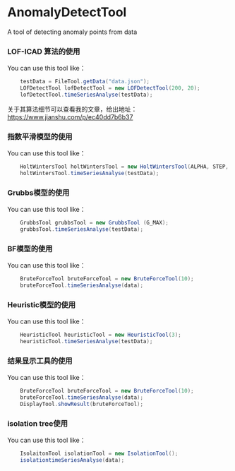 ﻿# AnomalyDetectTool
A tool of detecting anomaly points from data

### LOF-ICAD 算法的使用
You can use this tool like：

```java
    testData = FileTool.getData("data.json");
    LOFDetectTool lofDetectTool = new LOFDetectTool(200, 20);
    lofDetectTool.timeSeriesAnalyse(testData);
```

关于其算法细节可以查看我的文章，给出地址：
https://www.jianshu.com/p/ec40dd7b6b37


### 指数平滑模型的使用
You can use this tool like：
```java
    HoltWintersTool holtWintersTool = new HoltWintersTool(ALPHA, STEP, TIMES);
    holtWintersTool.timeSeriesAnalyse(testData);
```

### Grubbs模型的使用
You can use this tool like：
```java
    GrubbsTool grubbsTool = new GrubbsTool (G_MAX);
    grubbsTool.timeSeriesAnalyse(testData);
```

### BF模型的使用
You can use this tool like：
```java
    BruteForceTool bruteForceTool = new BruteForceTool(10);
    bruteForceTool.timeSeriesAnalyse(data);
```

### Heuristic模型的使用
You can use this tool like：
```java
    HeuristicTool heuristicTool = new HeuristicTool(3);
    heuristicTool.timeSeriesAnalyse(testData);
```
    
### 结果显示工具的使用
You can use this tool like：
```java
    BruteForceTool bruteForceTool = new BruteForceTool(10);
    bruteForceTool.timeSeriesAnalyse(data);
    DisplayTool.showResult(bruteForceTool);
```
### isolation tree使用
You can use this tool like：
```java
    IsolaitonTool isolationTool = new IsolationTool();
    isolationtimeSeriesAnalyse(data);
```